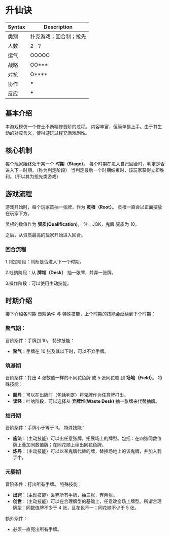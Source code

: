 # 升仙诀

| Syntax | Description            |
| ------ | ---------------------- |
| 类别   | 扑克游戏；回合制；抢先 |
| 人数   | 2-？                   |
| 运气   | OOOOO                  |
| 战略   | OO\*\*\*               |
| 对抗   | O\*\*\*\*              |
| 协作   | **\***                 |
| 反应   | **\***                 |

## 基本介绍

本游戏模仿一个修士不断精修晋阶的过程。
内容丰富，但简单易上手。由于其生动的对应含义，使得游玩过程充满戏剧性。

## 核心机制

每个玩家始终处于某一个 **时期（Stage）**。
每个时期在进入自己回合时，判定是否进入下一时期。（称为判定阶段）
当判定最后一个时期结束时，该玩家获得立即胜利。（所以其为抢先类游戏）

## 游戏流程

游戏开始时，每个玩家首抽一张牌，作为 **灵根（Root）**。
灵根一直会以正面摆放在玩家下方。

灵根的数值作为 **资质(Qualification)**， 注：JQK，鬼牌 资质为 10。

之后，从资质最高的玩家开始进入回合。

### 回合流程

1.判定阶段：判断是否进入下一个时期。

2.吐纳阶段：从 **牌堆（Desk）** 抽一张牌，并弃一张牌。

3.操作阶段：可以使用主动技能。

## 时期介绍

接下介绍各时期 晋阶条件 与 特殊技能，上个时期的技能会延续到下个时期：

### 聚气期：

晋阶条件：手牌到 10。
特殊技能：

- **聚气**：手牌在 10 张及其以下时，可以不弃手牌。

### 筑基期

晋阶条件：打出 4 张数值一样的不同花色牌 或 5 张同花顺 到 **场地（Field）**。
特殊技能：

- **服丹**：可以在出牌时（包括判定）将鬼牌作为任意牌打出。
- **读经**：吐纳阶段，可以选择从 **弃牌堆(Waste Desk)** 抽一张牌来代替抽牌。

### 结丹期

晋阶条件：手牌小于等于 3。
特殊技能：

- **施法**：（主动技能）可以出任意张牌，拓展场上的牌型。包括：在四张同数值牌上叠加同数值牌；在同花顺上续出同花色牌。
- **炼丹**：（主动技能）可以以某鬼牌代替的牌，替换场地上的该鬼牌，并加入我手中。

### 元婴期

晋阶条件：打出所有手牌。
特殊技能：

- **出窍**：（主动技能）丢弃所有手牌，抽三张，弃两张。
- **创世**：（主动技能）可以在合理牌型的基础上，任意改变场上牌型。所谓合理牌型：同数值牌不少于 4 张，且花色不一；同花顺不少于 5 张。

额外条件：

- 必须一直亮出所有手牌。
